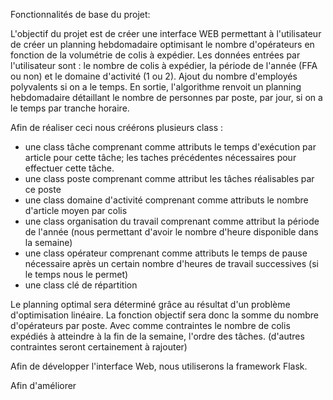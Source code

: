 Fonctionnalités de base du projet:

L'objectif du projet est de créer une interface WEB permettant à l'utilisateur de créer un planning hebdomadaire optimisant le nombre d'opérateurs en fonction de la volumétrie de colis à expédier. 
Les données entrées par l'utilisateur sont : le nombre de colis à expédier, la période de l'année (FFA ou non) et le domaine d'activité (1 ou 2).
Ajout du nombre d'employés polyvalents si on a le temps.
En sortie, l'algorithme renvoit un planning hebdomadaire détaillant le nombre de personnes par poste, par jour, si on a le temps par tranche horaire. 

Afin de réaliser ceci nous créérons plusieurs class : 
- une class tâche comprenant comme attributs le temps d'exécution par article pour cette tâche; les taches précédentes nécessaires pour effectuer cette tâche. 
- une class poste comprenant comme attribut les tâches réalisables par ce poste 
- une class domaine d'activité comprenant comme attributs le nombre d'article moyen par colis 
- une class organisation du travail comprenant comme attribut la période de l'année (nous permettant d'avoir le nombre d'heure disponible dans la semaine)
- une class opérateur comprenant comme attributs le temps de pause nécessaire après un certain nombre d'heures de travail successives (si le temps nous le permet)
- une class clé de répartition 

Le planning optimal sera déterminé grâce au résultat d'un problème d'optimisation linéaire. 
La fonction objectif sera donc la somme du nombre d'opérateurs par poste. Avec comme contraintes le nombre de colis expédiés à atteindre à la fin de la semaine, l'ordre des tâches. (d'autres contraintes seront certainement à rajouter) 

Afin de développer l'interface Web, nous utiliserons la framework Flask. 


Afin d'améliorer 
